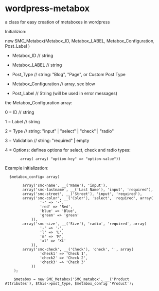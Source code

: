 wordpress-metabox
=================

a class for easy creation of metaboxes  in wordpress

Initializion:

new SMC_Metabox(Metabox_ID, Metabox_LABEL, Metabox_Configuration, Post_Label )


 - Metabox_ID // string

 - Metabox_LABEL // string

 - Post_Type // string: "Blog", "Page", or Custom Post Type

 - Metabox_Configuration // array, see blow

 - Post_Label // String (will be used in error messages)




the Metabox_Configuration array:

  0 = ID // string

  1 = Label //  string

  2 = Type // string: "input" | "select" | "check" | "radio"

  3 = Validation  // string: "required" | empty

  4 = Options: defines  options for select, check and radio types:

           array( array( "option-key" => "option-value"))



 Example initialization:

      $metabox_config= array(

            array('smc-name', __('Name'), 'input'),
            array('smc-lastname', __('Last Name'), 'input', 'required'),
            array('smc-street', __('Street'), 'input', 'required'),
            array('smc-color', __('Color'), 'select', 'required', array(
                    '-' => '-',
                    'red' => 'Red',
                    'blue' => 'Blue',
                    'green' => 'green'
                )),
            array('smc-size', __('Size'), 'radio', 'required', array(
                    '-' => '-',
                    'l' => 'L',
                    'm' => 'M',
                    'xl' => 'XL'
                )),
            array('smc-check', __('Check'), 'check', '', array(
                    'check1' => 'Check 1',
                    'check2' => 'Check 2',
                    'check3' => 'Check 3'
                ))
        );

        $metabox = new SMC_Metabox('SMC_metabox', __('Product Attributes'), $this->post_type, $metabox_config 'Product');


